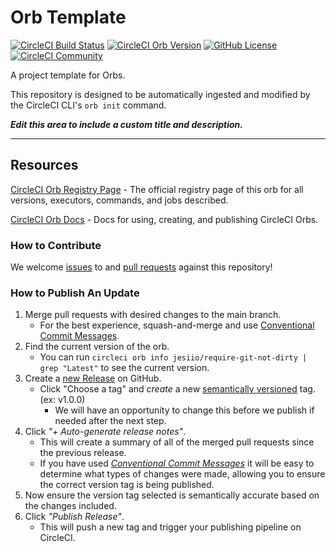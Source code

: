 # Orb Template


[![CircleCI Build Status](https://circleci.com/gh/jesims/require-git-not-dirty-orb.svg?style=shield "CircleCI Build Status")](https://circleci.com/gh/jesims/require-git-not-dirty-orb) [![CircleCI Orb Version](https://badges.circleci.com/orbs/jesiio/require-git-not-dirty.svg)](https://circleci.com/orbs/registry/orb/jesiio/require-git-not-dirty) [![GitHub License](https://img.shields.io/badge/license-MIT-lightgrey.svg)](https://raw.githubusercontent.com/jesims/require-git-not-dirty-orb/master/LICENSE) [![CircleCI Community](https://img.shields.io/badge/community-CircleCI%20Discuss-343434.svg)](https://discuss.circleci.com/c/ecosystem/orbs)



A project template for Orbs.

This repository is designed to be automatically ingested and modified by the CircleCI CLI's `orb init` command.

_**Edit this area to include a custom title and description.**_

---

## Resources

[CircleCI Orb Registry Page](https://circleci.com/orbs/registry/orb/jesiio/require-git-not-dirty) - The official registry page of this orb for all versions, executors, commands, and jobs described.

[CircleCI Orb Docs](https://circleci.com/docs/2.0/orb-intro/#section=configuration) - Docs for using, creating, and publishing CircleCI Orbs.

### How to Contribute

We welcome [issues](https://github.com/jesims/require-git-not-dirty-orb/issues) to and [pull requests](https://github.com/jesims/require-git-not-dirty-orb/pulls) against this repository!

### How to Publish An Update
1. Merge pull requests with desired changes to the main branch.
    - For the best experience, squash-and-merge and use [Conventional Commit Messages](https://conventionalcommits.org/).
2. Find the current version of the orb.
    - You can run `circleci orb info jesiio/require-git-not-dirty | grep "Latest"` to see the current version.
3. Create a [new Release](https://github.com/jesims/require-git-not-dirty-orb/releases/new) on GitHub.
    - Click "Choose a tag" and _create_ a new [semantically versioned](http://semver.org/) tag. (ex: v1.0.0)
      - We will have an opportunity to change this before we publish if needed after the next step.
4.  Click _"+ Auto-generate release notes"_.
    - This will create a summary of all of the merged pull requests since the previous release.
    - If you have used _[Conventional Commit Messages](https://conventionalcommits.org/)_ it will be easy to determine what types of changes were made, allowing you to ensure the correct version tag is being published.
5. Now ensure the version tag selected is semantically accurate based on the changes included.
6. Click _"Publish Release"_.
    - This will push a new tag and trigger your publishing pipeline on CircleCI.
